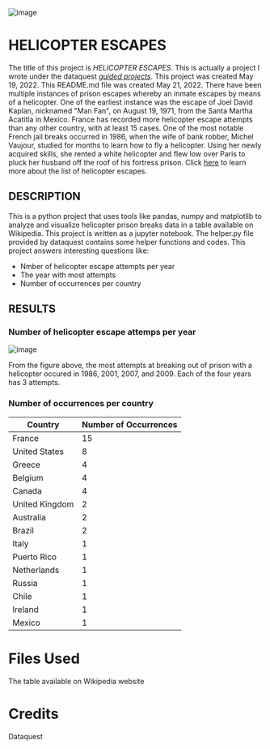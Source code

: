 ![image](https://user-images.githubusercontent.com/103776681/169764623-c3abf4bc-aad9-4299-8851-8b470b83ed13.png)
# HELICOPTER ESCAPES 


The title of this project is _HELICOPTER ESCAPES_. This is actually a project I wrote under the dataquest [_guided projects_](https://app.dataquest.io/m/610/guided-project%3A-prison-break/5/get-the-data). This project was created May 19, 2022. This README.md file was created May 21, 2022. There have been multiple instances of prison escapes whereby an inmate escapes by means of a helicopter. One of the earliest instance was the escape of Joel David Kaplan, nicknamed "Man Fan", on August 19, 1971, from the Santa Martha Acatitla in Mexico. France has recorded more helicopter escape attempts than any other country, with at least 15 cases. One of the most notable French jail breaks occurred in 1986, when the wife of bank robber, Michel Vaujour, studied for months to learn how to fly a helicopter. Using her newly acquired skills, she rented a white helicopter and flew low over Paris to pluck her husband off the roof of his fortress prison. Click [here](https://en.m.wikipedia.org/wiki/List_of_helicopter_prison_escapes) to learn more about the list of helicopter escapes.



## DESCRIPTION 



This is a python project that uses tools like pandas, numpy and matplotlib to analyze and visualize helicopter prison breaks data in a table available on Wikipedia. This project is written as a jupyter notebook. The helper.py file provided by dataquest contains some helper functions and codes. This project answers interesting questions like:
- Nmber of helicopter escape attempts per year 
- The year with most attempts
- Number of occurrences per country 


## RESULTS 


### Number of helicopter escape attemps per year
![image](https://user-images.githubusercontent.com/103776681/169783700-27d692b7-2c23-4479-af60-ba6114a34fb2.png)

From the figure above, the most attempts at breaking out of prison with a helicopter occured in 1986, 2001, 2007, and 2009. Each of the four years has 3 attempts.

### Number of occurrences per country
Country |	Number of Occurrences 
-----|-----
France | 15
United States |	8
Greece |	4
Belgium |	4
Canada |	4
United Kingdom | 2
Australia |	2
Brazil |	2
Italy |	1
Puerto Rico |	1
Netherlands |	1
Russia |	1
Chile |	1
Ireland |	1
Mexico |	1



 



         

# Files Used 

The table available on Wikipedia website 

# Credits 

Dataquest 
